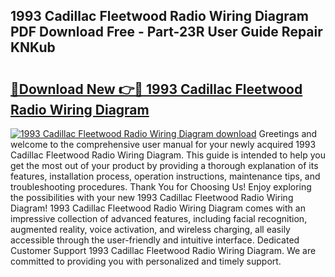 ## 1993 Cadillac Fleetwood Radio Wiring Diagram PDF Download Free - Part-23R User Guide Repair KNKub

# <h2><a href="http://dflr1qo.blite.top/?on=1993+Cadillac+Fleetwood+Radio+Wiring+Diagram">🔗Download New 👉🔴 1993 Cadillac Fleetwood Radio Wiring Diagram</a></h2>

[![1993 Cadillac Fleetwood Radio Wiring Diagram download](https://i.imgur.com/lujVjoI.png)](http://dflr1qo.blite.top/?on=1993+Cadillac+Fleetwood+Radio+Wiring+Diagram)
Greetings and welcome to the comprehensive user manual for your newly acquired 1993 Cadillac Fleetwood Radio Wiring Diagram. This guide is intended to help you get the most out of your product by providing a thorough explanation of its features, installation process, operation instructions, maintenance tips, and troubleshooting procedures. Thank You for Choosing Us! Enjoy exploring the possibilities with your new 1993 Cadillac Fleetwood Radio Wiring Diagram! 1993 Cadillac Fleetwood Radio Wiring Diagram comes with an impressive collection of advanced features, including facial recognition, augmented reality, voice activation, and wireless charging, all easily accessible through the user-friendly and intuitive interface. Dedicated Customer Support 1993 Cadillac Fleetwood Radio Wiring Diagram. We are committed to providing you with personalized and timely support.
